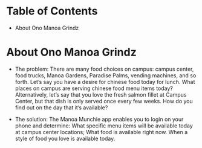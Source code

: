# Table of Contents
* About Ono Manoa Grindz

# About Ono Manoa Grindz
* The problem: There are many food choices on campus: campus center, food trucks, Manoa Gardens, Paradise Palms, vending machines, and so forth. Let’s say you have a desire for chinese food today for lunch. What places on campus are serving chinese food menu items today? Alternatively, let’s say that you love the fresh salmon fillet at Campus Center, but that dish is only served once every few weeks. How do you find out on the day that it’s available?

* The solution: The Manoa Munchie app enables you to login on your phone and determine:
What specific menu items will be available today at campus center locations;
What food is available right now.
When a style of food you love is available today.
